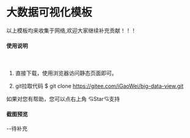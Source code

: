# 大数据可视化模板

以上模板均来收集于网络,欢迎大家继续补充贡献！！！

#### 使用说明


<p style="padding:10px;"  width="90%">

1. 直接下载，使用浏览器访问静态页面即可。

2. git拉取代码 $ git clone https://gitee.com/iGaoWei/big-data-view.git

</p>

如果对您有帮助，您可以点右上角 💘Star💘支持

#### 截图预览
--待补充